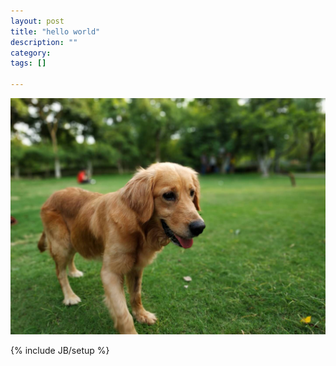 ```yaml
---
layout: post
title: "hello world"
description: ""
category: 
tags: []

---
```


![maomao1](/pic/maomao/maomao1.jpg)



{% include JB/setup %}
